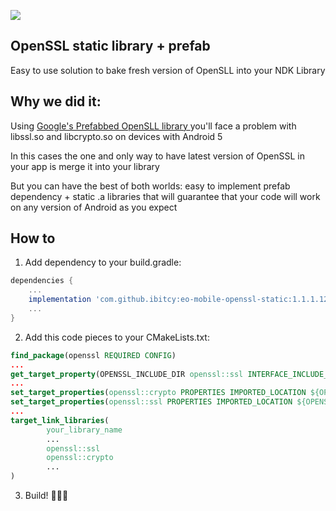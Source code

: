 [![](https://jitpack.io/v/ibitcy/eo-mobile-openssl-static.svg)](https://jitpack.io/#ibitcy/eo-mobile-openssl-static)

## OpenSSL static library + prefab

Easy to use solution to bake fresh version of OpenSLL into your NDK Library

## Why we did it:

Using [Google's Prefabbed OpenSLL library ](https://mvnrepository.com/artifact/com.android.ndk.thirdparty/openssl) you'll face a problem with libssl.so and libcrypto.so on devices with Android 5

In this cases the one and only way to have latest version of OpenSSL in your app is merge it into your library

But you can have the best of both worlds: easy to implement prefab dependency + static .a libraries that will guarantee that your code will work on any version of Android as you expect

## How to

1. Add dependency to your build.gradle:
```gradle
dependencies {
    ...
    implementation 'com.github.ibitcy:eo-mobile-openssl-static:1.1.1.12'
    ...
}
```
2. Add this code pieces to your CMakeLists.txt:
```cmake
find_package(openssl REQUIRED CONFIG)
...
get_target_property(OPENSSL_INCLUDE_DIR openssl::ssl INTERFACE_INCLUDE_DIRECTORIES)
...
set_target_properties(openssl::crypto PROPERTIES IMPORTED_LOCATION ${OPENSSL_INCLUDE_DIR}/../../../../jni/include/lib/${CMAKE_ANDROID_ARCH_ABI}/libcrypto.a)
set_target_properties(openssl::ssl PROPERTIES IMPORTED_LOCATION ${OPENSSL_INCLUDE_DIR}/../../../../jni/include/lib/${CMAKE_ANDROID_ARCH_ABI}/libssl.a)
...
target_link_libraries(
        your_library_name
        ...
        openssl::ssl
        openssl::crypto
        ...
)
```
3. Build! 🎉🎉🎉

